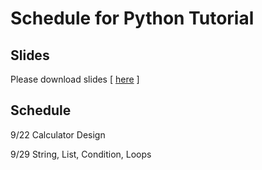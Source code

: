 # Schedule for Python Tutorial

## Slides
Please download slides [ [here](https://drive.google.com/drive/folders/1OzEq6Wt61vZHbAISLcojl9q5SR4zIld7?usp=sharing) ]

## Schedule
9/22	Calculator Design	
	
9/29	String, List, Condition, Loops	
